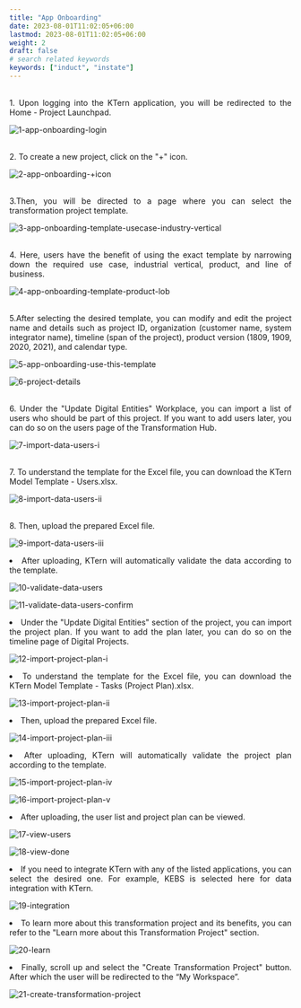 ```yaml
---
title: "App Onboarding"
date: 2023-08-01T11:02:05+06:00
lastmod: 2023-08-01T11:02:05+06:00
weight: 2
draft: false
# search related keywords
keywords: ["induct", "instate"]
---
```

<div style='text-align: justify;'>

</br>1. Upon logging into the KTern application, you will be redirected to the Home - Project Launchpad. 

![1-app-onboarding-login](https://storage.googleapis.com/ktern-public-files/product-documentation/App%20Onboarding/1-app-onboarding-login.png)

</br>2. To create a new project, click on the "+" icon.

![2-app-onboarding-+icon](https://storage.googleapis.com/ktern-public-files/product-documentation/App%20Onboarding/2-app-onboarding-+icon.png)

</br>3.Then, you will be directed to a page where you can select the transformation project template.

![3-app-onboarding-template-usecase-industry-vertical](https://storage.googleapis.com/ktern-public-files/product-documentation/App%20Onboarding/3-app-onboarding-template-usecase-industry-vertical.png)

</br>4. Here, users have the benefit of using the exact template by narrowing down the required use case, industrial vertical, product, and line of business.

![4-app-onboarding-template-product-lob](https://storage.googleapis.com/ktern-public-files/product-documentation/App%20Onboarding/4-app-onboarding-template-product-lob.png)

</br>5.After selecting the desired template, you can modify and edit the project name and details such as project ID, organization (customer name, system integrator name), timeline (span of the project), product version (1809, 1909, 2020, 2021), and calendar type.

![5-app-onboarding-use-this-template](https://storage.googleapis.com/ktern-public-files/product-documentation/App%20Onboarding/5-app-onboarding-use-this-template.png)

![6-project-details](https://storage.googleapis.com/ktern-public-files/product-documentation/App%20Onboarding/6-project-details.png)

</br>6. Under the "Update Digital Entities" Workplace, you can import a list of users who should be part of this project. If you want to add users later, you can do so on the users page of the Transformation Hub.

![7-import-data-users-i](https://storage.googleapis.com/ktern-public-files/product-documentation/App%20Onboarding/7-import-data-users-i.png)

</br>7. To understand the template for the Excel file, you can download the KTern Model Template - Users.xlsx.

![8-import-data-users-ii](https://storage.googleapis.com/ktern-public-files/product-documentation/App%20Onboarding/8-import-data-users-ii.png)

</br>8. Then, upload the prepared Excel file.
</li>

![9-import-data-users-iii](https://storage.googleapis.com/ktern-public-files/product-documentation/App%20Onboarding/9-import-data-users-iii.png)

<li>
After uploading, KTern will automatically validate the data according to the template.
</li>

![10-validate-data-users](https://storage.googleapis.com/ktern-public-files/product-documentation/App%20Onboarding/10-validate-data-users.png)

![11-validate-data-users-confirm](https://storage.googleapis.com/ktern-public-files/product-documentation/App%20Onboarding/11-validate-data-users-confirm.png)

<li>
Under the "Update Digital Entities" section of the project, you can import the project plan. If you want to add the plan later, you can do so on the timeline page of Digital Projects.
</li>

![12-import-project-plan-i](https://storage.googleapis.com/ktern-public-files/product-documentation/App%20Onboarding/12-import-project-plan-i.png)

<li>
To understand the template for the Excel file, you can download the KTern Model Template - Tasks (Project Plan).xlsx.
</li>

![13-import-project-plan-ii](https://storage.googleapis.com/ktern-public-files/product-documentation/App%20Onboarding/13-import-project-plan-ii.png)

<li>
Then, upload the prepared Excel file.
</li>

![14-import-project-plan-iii](https://storage.googleapis.com/ktern-public-files/product-documentation/App%20Onboarding/14-import-project-plan-iii.png)

<li>
After uploading, KTern will automatically validate the project plan according to the template.
</li>

![15-import-project-plan-iv](https://storage.googleapis.com/ktern-public-files/product-documentation/App%20Onboarding/15-import-project-plan-iv.png)

![16-import-project-plan-v](https://storage.googleapis.com/ktern-public-files/product-documentation/App%20Onboarding/16-import-project-plan-v.png)

<li>
After uploading, the user list and project plan can be viewed.
</li>

![17-view-users](https://storage.googleapis.com/ktern-public-files/product-documentation/App%20Onboarding/17-view-users.png)

![18-view-done](https://storage.googleapis.com/ktern-public-files/product-documentation/App%20Onboarding/18-view-done.png)

<li>
If you need to integrate KTern with any of the listed applications, you can select the desired one. For example, KEBS is selected here for data integration with KTern.
</li>

![19-integration](https://storage.googleapis.com/ktern-public-files/product-documentation/App%20Onboarding/19-integration.png)

<li>
To learn more about this transformation project and its benefits, you can refer to the "Learn more about this Transformation Project" section.
</li>

![20-learn](https://storage.googleapis.com/ktern-public-files/product-documentation/App%20Onboarding/20-learn.png)

<li>
Finally, scroll up and select the "Create Transformation Project" button. After which the user will be redirected to the “My Workspace”.
</li>
</ul>

![21-create-transformation-project](https://storage.googleapis.com/ktern-public-files/product-documentation/App%20Onboarding/21-create-transformation-project.png)

</div>